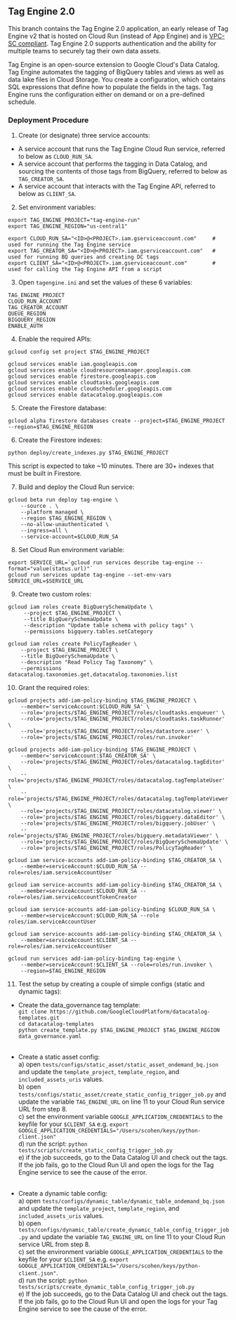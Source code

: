 ## Tag Engine 2.0
This branch contains the Tag Engine 2.0 application, an early release of Tag Engine v2 that is hosted on Cloud Run (instead of App Engine) and is [VPC-SC compliant](https://cloud.google.com/vpc-service-controls/docs/supported-products). Tag Engine 2.0 supports authentication and the ability for multiple teams to securely tag their own data assets. 

Tag Engine is an open-source extension to Google Cloud's Data Catalog. Tag Engine automates the tagging of BigQuery tables and views as well as data lake files in Cloud Storage. You create a configuration, which contains SQL expressions that define how to populate the fields in the tags. Tag Engine runs the configuration either on demand or on a pre-defined schedule.

### Deployment Procedure

1. Create (or designate) three service accounts:

- A service account that runs the Tag Engine Cloud Run service, referred to below as `CLOUD_RUN_SA`. 
- A service account that performs the tagging in Data Catalog, and sourcing the contents of those tags from BigQuery, referred to below as `TAG_CREATOR_SA`. 
- A service account that interacts with the Tag Engine API, referred to below as `CLIENT_SA`. 


2. Set environment variables:

```
export TAG_ENGINE_PROJECT="tag-engine-run"
export TAG_ENGINE_REGION="us-central1"

export CLOUD_RUN_SA="<ID>@<PROJECT>.iam.gserviceaccount.com"     # used for running the Tag Engine service
export TAG_CREATOR_SA="<ID>@<PROJECT>.iam.gserviceaccount.com"   # used for running BQ queries and creating DC tags
export CLIENT_SA="<ID>@<PROJECT>.iam.gserviceaccount.com"        # used for calling the Tag Engine API from a script
```

3. Open `tagengine.ini` and set the values of these 6 variables:

```
TAG_ENGINE_PROJECT  
CLOUD_RUN_ACCOUNT
TAG_CREATOR_ACCOUNT
QUEUE_REGION
BIGQUERY_REGION
ENABLE_AUTH  
```

4. Enable the required APIs:

`gcloud config set project $TAG_ENGINE_PROJECT`

```
gcloud services enable iam.googleapis.com
gcloud services enable cloudresourcemanager.googleapis.com
gcloud services enable firestore.googleapis.com
gcloud services enable cloudtasks.googleapis.com
gcloud services enable cloudscheduler.googleapis.com
gcloud services enable datacatalog.googleapis.com
```

5. Create the Firestore database: 

`gcloud alpha firestore databases create --project=$TAG_ENGINE_PROJECT --region=$TAG_ENGINE_REGION`


6. Create the Firestore indexes:

`python deploy/create_indexes.py $TAG_ENGINE_PROJECT`

This script is expected to take ~10 minutes. There are 30+ indexes that must be built in Firestore. 


7. Build and deploy the Cloud Run service:

```
gcloud beta run deploy tag-engine \
	--source . \
	--platform managed \
	--region $TAG_ENGINE_REGION \
	--no-allow-unauthenticated \
	--ingress=all \
	--service-account=$CLOUD_RUN_SA
```

8. Set Cloud Run environment variable:

```
export SERVICE_URL=`gcloud run services describe tag-engine --format="value(status.url)"`
gcloud run services update tag-engine --set-env-vars SERVICE_URL=$SERVICE_URL
```

9. Create two custom roles:

```
gcloud iam roles create BigQuerySchemaUpdate \
	 --project $TAG_ENGINE_PROJECT \
	 --title BigQuerySchemaUpdate \
	 --description "Update table schema with policy tags" \
	 --permissions bigquery.tables.setCategory
```

```
gcloud iam roles create PolicyTagReader \
	--project $TAG_ENGINE_PROJECT \
	--title BigQuerySchemaUpdate \
	--description "Read Policy Tag Taxonomy" \
	--permissions datacatalog.taxonomies.get,datacatalog.taxonomies.list
```
	
10. Grant the required roles:

```
gcloud projects add-iam-policy-binding $TAG_ENGINE_PROJECT \
	--member='serviceAccount:$CLOUD_RUN_SA' \
	--role='projects/$TAG_ENGINE_PROJECT/roles/cloudtasks.enqueuer' \
	--role='projects/$TAG_ENGINE_PROJECT/roles/cloudtasks.taskRunner' \
	--role='projects/$TAG_ENGINE_PROJECT/roles/datastore.user' \
	--role='projects/$TAG_ENGINE_PROJECT/roles/run.invoker' 
```
```
gcloud projects add-iam-policy-binding $TAG_ENGINE_PROJECT \
	--member='serviceAccount:$TAG_CREATOR_SA' \
	--role='projects/$TAG_ENGINE_PROJECT/roles/datacatalog.tagEditor' \
	--role='projects/$TAG_ENGINE_PROJECT/roles/datacatalog.tagTemplateUser' \
	--role='projects/$TAG_ENGINE_PROJECT/roles/datacatalog.tagTemplateViewer' \
	--role='projects/$TAG_ENGINE_PROJECT/roles/datacatalog.viewer' \
	--role='projects/$TAG_ENGINE_PROJECT/roles/bigquery.dataEditor' \
	--role='projects/$TAG_ENGINE_PROJECT/roles/bigquery.jobUser' \
	--role='projects/$TAG_ENGINE_PROJECT/roles/bigquery.metadataViewer' \	  
	--role='projects/$TAG_ENGINE_PROJECT/roles/BigQuerySchemaUpdate' \
	--role='projects/$TAG_ENGINE_PROJECT/roles/PolicyTagReader' \
```

```
gcloud iam service-accounts add-iam-policy-binding $TAG_CREATOR_SA \
	--member=serviceAccount:$CLOUD_RUN_SA --role=roles/iam.serviceAccountUser
```

```
gcloud iam service-accounts add-iam-policy-binding $TAG_CREATOR_SA \
    --member=serviceAccount:$CLOUD_RUN_SA --role=roles/iam.serviceAccountTokenCreator 
```

```
gcloud iam service-accounts add-iam-policy-binding $CLOUD_RUN_SA \
	--member=serviceAccount:$CLOUD_RUN_SA --role roles/iam.serviceAccountUser
```

```
gcloud iam service-accounts add-iam-policy-binding $TAG_CREATOR_SA \
    --member=serviceAccount:$CLIENT_SA --role=roles/iam.serviceAccountUser 
```

```
gcloud run services add-iam-policy-binding tag-engine \
    --member=serviceAccount:$CLIENT_SA --role=roles/run.invoker \
    --region=$TAG_ENGINE_REGION	
```
	
11. Test the setup by creating a couple of simple configs (static and dynamic tags):

- Create the data_governance tag template: <br>
		`git clone https://github.com/GoogleCloudPlatform/datacatalog-templates.git` <br>
		`cd datacatalog-templates` <br>
		`python create_template.py $TAG_ENGINE_PROJECT $TAG_ENGINE_REGION data_governance.yaml` <br><br>
		
- Create a static asset config: <br>
		a) open `tests/configs/static_asset/static_asset_ondemand_bq.json` and update the `template_project`, `template_region`, and `included_assets_uris` values. <br>
		b) open `tests/configs/static_asset/create_static_config_trigger_job.py`
		and update the variable `TAG_ENGINE_URL` on line 11 to your Cloud Run service URL from step 8. <br>
		c) set the environment variable `GOOGLE_APPLICATION_CREDENTIALS` to the keyfile for your `$CLIENT_SA`
		   e.g. `export GOOGLE_APPLICATION_CREDENTIALS="/Users/scohen/keys/python-client.json"` <br>
		d) run the script: `python tests/scripts/create_static_config_trigger_job.py` <br>
		e) if the job succeeds, go to the Data Catalog UI and check out the tags. If the job fails, go to the Cloud Run UI and open the logs for the Tag Engine service to see the cause of the error. <br><br>		
		
- Create a dynamic table config: <br>
		a) open `tests/configs/dynamic_table/dynamic_table_ondemand_bq.json` and update the `template_project`, `template_region`, and `included_assets_uris` values. <br>
		b) open `tests/configs/dynamic_table/create_dynamic_table_config_trigger_job.py`
		and update the variable `TAG_ENGINE_URL` on line 11 to your Cloud Run service URL from step 8. <br>
		c) set the environment variable `GOOGLE_APPLICATION_CREDENTIALS` to the keyfile for your `$CLIENT_SA`
		   e.g. `export GOOGLE_APPLICATION_CREDENTIALS="/Users/scohen/keys/python-client.json"`. <br>
		d) run the script: `python tests/scripts/create_dynamic_table_config_trigger_job.py` <br>
		e) If the job succeeds, go to the Data Catalog UI and check out the tags. If the job fails, go to the Cloud Run UI and open the logs for your Tag Engine service to see the cause of the error.	<br>   
